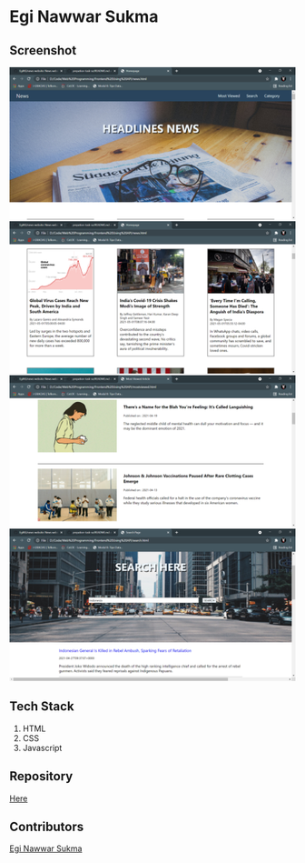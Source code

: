 # Egi Nawwar Sukma

## Screenshot

![](./Screenshoot/header.png)
![](./Screenshoot/article_view.png)
![](./Screenshoot/mostviewed.png)
![](./Screenshoot/search.png)

## Tech Stack

1. HTML
2. CSS
3. Javascript

## Repository

[Here](https://github.com/EgiNS/news-website)

## Contributors

[Egi Nawwar Sukma](https://github.com/EgiNS)
